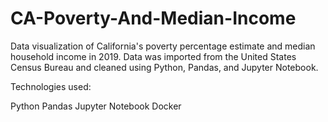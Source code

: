 # CA-Poverty-And-Median-Income
Data visualization of California's poverty percentage estimate and median household income in 2019. Data was imported from the United States Census Bureau and cleaned using Python, Pandas, and Jupyter Notebook.

Technologies used:

Python
Pandas
Jupyter Notebook
Docker
